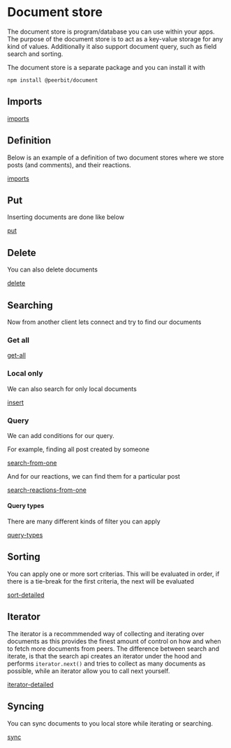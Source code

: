 # Document store
The document store is program/database you can use within your apps. The purpose of the document store is to act as a key-value storage for any kind of values. Additionally it also support document query, such as field search and sorting.

The document store is a separate package and you can install it with 

```
npm install @peerbit/document
```


## Imports
[imports](./document-store.ts ':include :fragment=imports')

## Definition
Below is an example of a definition of two document stores where we store posts (and comments), and their reactions. 

[imports](./document-store.ts ':include :fragment=definition')

## Put
Inserting documents are done like below

[put](./document-store.ts ':include :fragment=insert')


## Delete
You can also delete documents

[delete](./document-store.ts ':include :fragment=delete')


## Searching
Now from another client lets connect and try to find our documents

### Get all

[get-all](./document-store.ts ':include :fragment=search-all')



### Local only
We can also search for only local documents

[insert](./document-store.ts ':include :fragment=search-locally')

### Query

We can add conditions for our query.

For example, finding all post created by someone

[search-from-one](./document-store.ts ':include :fragment=search-from-one')

And for our reactions, we can find them for a particular post

[search-reactions-from-one](./document-store.ts ':include :fragment=reactions-one')


#### Query types
There are many different kinds of filter you can apply

[query-types](./document-store.ts ':include :fragment=query-detailed')


## Sorting 

You can apply one or more sort criterias. This will be evaluated in order, if there is a tie-break for the first criteria, the next will be evaluated 


[sort-detailed](./document-store.ts ':include :fragment=sort-detailed')


## Iterator

The iterator is a recommmended way of collecting and iterating over documents as this provides the finest amount of control on how and when to fetch more documents from peers. The difference between search and iterate, is that the search api creates an iterator under the hood and performs ```iterator.next()``` and tries to collect as many documents as possible, while an iterator allow you to call next yourself.

[iterator-detailed](./document-store.ts ':include :fragment=iterator-detailed')

## Syncing 
You can sync documents to you local store while iterating or searching. 

[sync](./document-store.ts ':include :fragment=sync')

